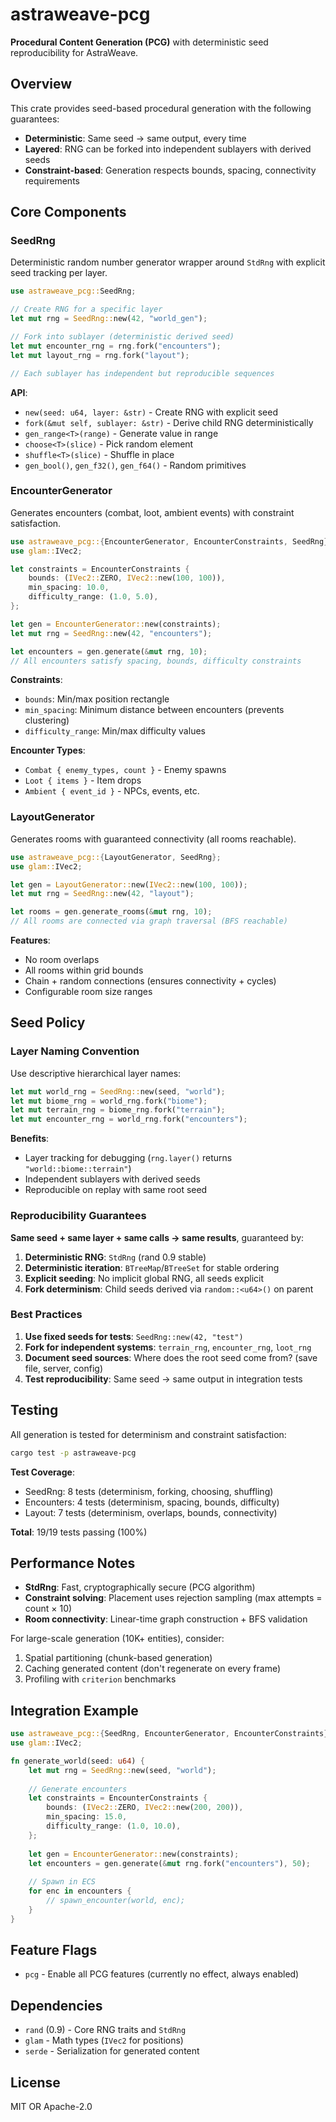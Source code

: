 # astraweave-pcg

**Procedural Content Generation (PCG)** with deterministic seed reproducibility for AstraWeave.

## Overview

This crate provides seed-based procedural generation with the following guarantees:
- **Deterministic**: Same seed → same output, every time
- **Layered**: RNG can be forked into independent sublayers with derived seeds
- **Constraint-based**: Generation respects bounds, spacing, connectivity requirements

## Core Components

### SeedRng

Deterministic random number generator wrapper around `StdRng` with explicit seed tracking per layer.

```rust
use astraweave_pcg::SeedRng;

// Create RNG for a specific layer
let mut rng = SeedRng::new(42, "world_gen");

// Fork into sublayer (deterministic derived seed)
let mut encounter_rng = rng.fork("encounters");
let mut layout_rng = rng.fork("layout");

// Each sublayer has independent but reproducible sequences
```

**API**:
- `new(seed: u64, layer: &str)` - Create RNG with explicit seed
- `fork(&mut self, sublayer: &str)` - Derive child RNG deterministically
- `gen_range<T>(range)` - Generate value in range
- `choose<T>(slice)` - Pick random element
- `shuffle<T>(slice)` - Shuffle in place
- `gen_bool()`, `gen_f32()`, `gen_f64()` - Random primitives

### EncounterGenerator

Generates encounters (combat, loot, ambient events) with constraint satisfaction.

```rust
use astraweave_pcg::{EncounterGenerator, EncounterConstraints, SeedRng};
use glam::IVec2;

let constraints = EncounterConstraints {
    bounds: (IVec2::ZERO, IVec2::new(100, 100)),
    min_spacing: 10.0,
    difficulty_range: (1.0, 5.0),
};

let gen = EncounterGenerator::new(constraints);
let mut rng = SeedRng::new(42, "encounters");

let encounters = gen.generate(&mut rng, 10);
// All encounters satisfy spacing, bounds, difficulty constraints
```

**Constraints**:
- `bounds`: Min/max position rectangle
- `min_spacing`: Minimum distance between encounters (prevents clustering)
- `difficulty_range`: Min/max difficulty values

**Encounter Types**:
- `Combat { enemy_types, count }` - Enemy spawns
- `Loot { items }` - Item drops
- `Ambient { event_id }` - NPCs, events, etc.

### LayoutGenerator

Generates rooms with guaranteed connectivity (all rooms reachable).

```rust
use astraweave_pcg::{LayoutGenerator, SeedRng};
use glam::IVec2;

let gen = LayoutGenerator::new(IVec2::new(100, 100));
let mut rng = SeedRng::new(42, "layout");

let rooms = gen.generate_rooms(&mut rng, 10);
// All rooms are connected via graph traversal (BFS reachable)
```

**Features**:
- No room overlaps
- All rooms within grid bounds
- Chain + random connections (ensures connectivity + cycles)
- Configurable room size ranges

## Seed Policy

### Layer Naming Convention

Use descriptive hierarchical layer names:
```rust
let mut world_rng = SeedRng::new(seed, "world");
let mut biome_rng = world_rng.fork("biome");
let mut terrain_rng = biome_rng.fork("terrain");
let mut encounter_rng = world_rng.fork("encounters");
```

**Benefits**:
- Layer tracking for debugging (`rng.layer()` returns `"world::biome::terrain"`)
- Independent sublayers with derived seeds
- Reproducible on replay with same root seed

### Reproducibility Guarantees

**Same seed + same layer + same calls → same results**, guaranteed by:
1. **Deterministic RNG**: `StdRng` (rand 0.9 stable)
2. **Deterministic iteration**: `BTreeMap`/`BTreeSet` for stable ordering
3. **Explicit seeding**: No implicit global RNG, all seeds explicit
4. **Fork determinism**: Child seeds derived via `random::<u64>()` on parent

### Best Practices

1. **Use fixed seeds for tests**: `SeedRng::new(42, "test")`
2. **Fork for independent systems**: `terrain_rng`, `encounter_rng`, `loot_rng`
3. **Document seed sources**: Where does the root seed come from? (save file, server, config)
4. **Test reproducibility**: Same seed → same output in integration tests

## Testing

All generation is tested for determinism and constraint satisfaction:

```bash
cargo test -p astraweave-pcg
```

**Test Coverage**:
- SeedRng: 8 tests (determinism, forking, choosing, shuffling)
- Encounters: 4 tests (determinism, spacing, bounds, difficulty)
- Layout: 7 tests (determinism, overlaps, bounds, connectivity)

**Total**: 19/19 tests passing (100%)

## Performance Notes

- **StdRng**: Fast, cryptographically secure (PCG algorithm)
- **Constraint solving**: Placement uses rejection sampling (max attempts = count × 10)
- **Room connectivity**: Linear-time graph construction + BFS validation

For large-scale generation (10K+ entities), consider:
1. Spatial partitioning (chunk-based generation)
2. Caching generated content (don't regenerate on every frame)
3. Profiling with `criterion` benchmarks

## Integration Example

```rust
use astraweave_pcg::{SeedRng, EncounterGenerator, EncounterConstraints};
use glam::IVec2;

fn generate_world(seed: u64) {
    let mut rng = SeedRng::new(seed, "world");
    
    // Generate encounters
    let constraints = EncounterConstraints {
        bounds: (IVec2::ZERO, IVec2::new(200, 200)),
        min_spacing: 15.0,
        difficulty_range: (1.0, 10.0),
    };
    
    let gen = EncounterGenerator::new(constraints);
    let encounters = gen.generate(&mut rng.fork("encounters"), 50);
    
    // Spawn in ECS
    for enc in encounters {
        // spawn_encounter(world, enc);
    }
}
```

## Feature Flags

- `pcg` - Enable all PCG features (currently no effect, always enabled)

## Dependencies

- `rand` (0.9) - Core RNG traits and `StdRng`
- `glam` - Math types (`IVec2` for positions)
- `serde` - Serialization for generated content

## License

MIT OR Apache-2.0

